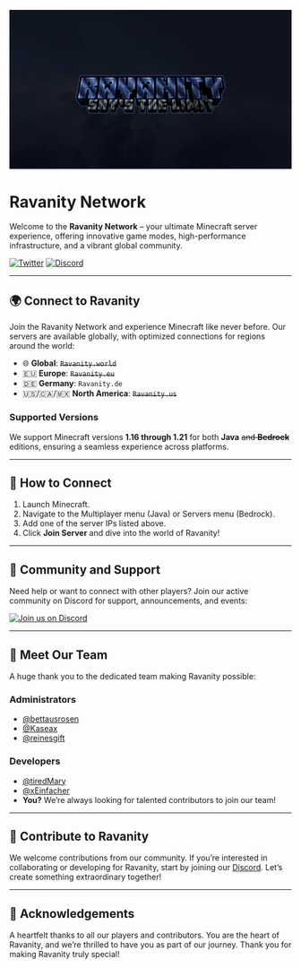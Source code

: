![Ravanity-Header](https://github.com/Ravanity/.github/blob/main/images/background.png)

# Ravanity Network

Welcome to the **Ravanity Network** – your ultimate Minecraft server experience, offering innovative game modes, high-performance infrastructure, and a vibrant global community.

[![Twitter](https://img.shields.io/twitter/follow/ravanitynetwork?color=%231DA1F2&logo=twitter&style=for-the-badge)](https://twitter.com/ravanitynetwork)
[![Discord](https://img.shields.io/discord/986331108331384832?label=Discord&logo=discord&style=for-the-badge&logoColor=7289DA)](https://discord.gg/ravanity)

---

## 🌍 Connect to Ravanity

Join the Ravanity Network and experience Minecraft like never before. Our servers are available globally, with optimized connections for regions around the world:

- 🌐 **Global**: ~~`Ravanity.world`~~
- 🇪🇺 **Europe**: ~~`Ravanity.eu`~~
- 🇩🇪 **Germany**: `Ravanity.de`
- 🇺🇸/🇨🇦/🇲🇽 **North America**: ~~`Ravanity.us`~~

### Supported Versions
We support Minecraft versions **1.16 through 1.21** for both **Java** ~~and **Bedrock**~~ editions, ensuring a seamless experience across platforms.

---

## 🚀 How to Connect

1. Launch Minecraft.
2. Navigate to the Multiplayer menu (Java) or Servers menu (Bedrock).
3. Add one of the server IPs listed above.
4. Click **Join Server** and dive into the world of Ravanity!

---

## 💬 Community and Support

Need help or want to connect with other players? Join our active community on Discord for support, announcements, and events:

[![Join us on Discord](https://img.shields.io/discord/986331108331384832?label=Join%20our%20Discord&logo=discord&style=for-the-badge)](https://discord.gg/ravanity)

---

## 👥 Meet Our Team

A huge thank you to the dedicated team making Ravanity possible:

### Administrators
- [@bettausrosen](https://github.com/bettausrosen)
- [@Kaseax](https://github.com/Kaseax)
- [@reinesgift](https://github.com/reinesgift7)

### Developers
- [@tiredMary](https://github.com/tiredmary)
- [@xEinfacher](https://github.com/xEinfacher)
- **You?** We’re always looking for talented contributors to join our team! 

---

## 🤝 Contribute to Ravanity

We welcome contributions from our community. If you’re interested in collaborating or developing for Ravanity, start by joining our [Discord](https://discord.gg/hyaGYvz9Sz). Let’s create something extraordinary together!

---

## 🎉 Acknowledgements

A heartfelt thanks to all our players and contributors. You are the heart of Ravanity, and we’re thrilled to have you as part of our journey. Thank you for making Ravanity truly special!
